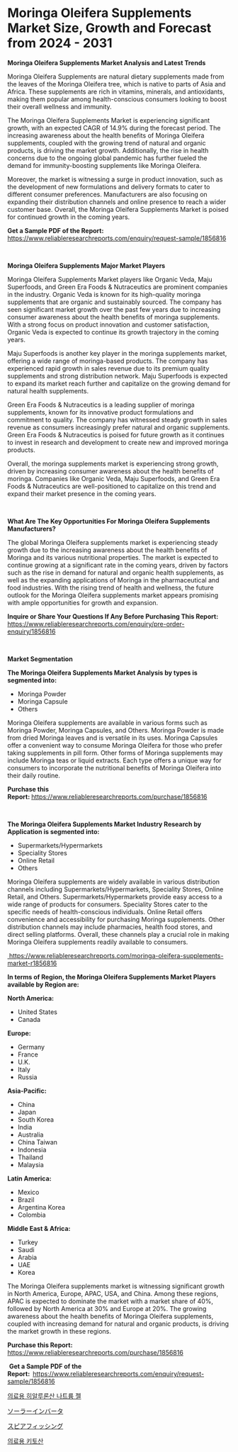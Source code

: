<p><h1>Moringa Oleifera Supplements Market Size, Growth and Forecast from 2024 - 2031</h1></p><p><strong>Moringa Oleifera Supplements Market Analysis and Latest Trends</strong></p>
<p><p>Moringa Oleifera Supplements are natural dietary supplements made from the leaves of the Moringa Oleifera tree, which is native to parts of Asia and Africa. These supplements are rich in vitamins, minerals, and antioxidants, making them popular among health-conscious consumers looking to boost their overall wellness and immunity.</p><p>The Moringa Oleifera Supplements Market is experiencing significant growth, with an expected CAGR of 14.9% during the forecast period. The increasing awareness about the health benefits of Moringa Oleifera supplements, coupled with the growing trend of natural and organic products, is driving the market growth. Additionally, the rise in health concerns due to the ongoing global pandemic has further fueled the demand for immunity-boosting supplements like Moringa Oleifera.</p><p>Moreover, the market is witnessing a surge in product innovation, such as the development of new formulations and delivery formats to cater to different consumer preferences. Manufacturers are also focusing on expanding their distribution channels and online presence to reach a wider customer base. Overall, the Moringa Oleifera Supplements Market is poised for continued growth in the coming years.</p></p>
<p><strong>Get a Sample PDF of the Report:&nbsp;</strong> <a href="https://www.reliableresearchreports.com/enquiry/request-sample/1856816">https://www.reliableresearchreports.com/enquiry/request-sample/1856816</a></p>
<p>&nbsp;</p>
<p><strong>Moringa Oleifera Supplements Major Market Players</strong></p>
<p><p>Moringa Oleifera Supplements Market players like Organic Veda, Maju Superfoods, and Green Era Foods & Nutraceutics are prominent companies in the industry. Organic Veda is known for its high-quality moringa supplements that are organic and sustainably sourced. The company has seen significant market growth over the past few years due to increasing consumer awareness about the health benefits of moringa supplements. With a strong focus on product innovation and customer satisfaction, Organic Veda is expected to continue its growth trajectory in the coming years.</p><p>Maju Superfoods is another key player in the moringa supplements market, offering a wide range of moringa-based products. The company has experienced rapid growth in sales revenue due to its premium quality supplements and strong distribution network. Maju Superfoods is expected to expand its market reach further and capitalize on the growing demand for natural health supplements.</p><p>Green Era Foods & Nutraceutics is a leading supplier of moringa supplements, known for its innovative product formulations and commitment to quality. The company has witnessed steady growth in sales revenue as consumers increasingly prefer natural and organic supplements. Green Era Foods & Nutraceutics is poised for future growth as it continues to invest in research and development to create new and improved moringa products.</p><p>Overall, the moringa supplements market is experiencing strong growth, driven by increasing consumer awareness about the health benefits of moringa. Companies like Organic Veda, Maju Superfoods, and Green Era Foods & Nutraceutics are well-positioned to capitalize on this trend and expand their market presence in the coming years.</p></p>
<p>&nbsp;</p>
<p><strong>What Are The Key Opportunities For Moringa Oleifera Supplements Manufacturers?</strong></p>
<p><p>The global Moringa Oleifera supplements market is experiencing steady growth due to the increasing awareness about the health benefits of Moringa and its various nutritional properties. The market is expected to continue growing at a significant rate in the coming years, driven by factors such as the rise in demand for natural and organic health supplements, as well as the expanding applications of Moringa in the pharmaceutical and food industries. With the rising trend of health and wellness, the future outlook for the Moringa Oleifera supplements market appears promising with ample opportunities for growth and expansion.</p></p>
<p><strong>Inquire or Share Your Questions If Any Before Purchasing This Report:</strong> <a href="https://www.reliableresearchreports.com/enquiry/pre-order-enquiry/1856816">https://www.reliableresearchreports.com/enquiry/pre-order-enquiry/1856816</a></p>
<p>&nbsp;</p>
<p><strong>Market Segmentation</strong></p>
<p><strong>The Moringa Oleifera Supplements Market Analysis by types is segmented into:</strong></p>
<p><ul><li>Moringa Powder</li><li>Moringa Capsule</li><li>Others</li></ul></p>
<p><p>Moringa Oleifera supplements are available in various forms such as Moringa Powder, Moringa Capsules, and Others. Moringa Powder is made from dried Moringa leaves and is versatile in its uses. Moringa Capsules offer a convenient way to consume Moringa Oleifera for those who prefer taking supplements in pill form. Other forms of Moringa supplements may include Moringa teas or liquid extracts. Each type offers a unique way for consumers to incorporate the nutritional benefits of Moringa Oleifera into their daily routine.</p></p>
<p><strong>Purchase this Report:&nbsp;</strong><a href="https://www.reliableresearchreports.com/purchase/1856816">https://www.reliableresearchreports.com/purchase/1856816</a></p>
<p>&nbsp;</p>
<p><strong>The Moringa Oleifera Supplements Market Industry Research by Application is segmented into:</strong></p>
<p><ul><li>Supermarkets/Hypermarkets</li><li>Speciality Stores</li><li>Online Retail</li><li>Others</li></ul></p>
<p><p>Moringa Oleifera supplements are widely available in various distribution channels including Supermarkets/Hypermarkets, Speciality Stores, Online Retail, and Others. Supermarkets/Hypermarkets provide easy access to a wide range of products for consumers. Speciality Stores cater to the specific needs of health-conscious individuals. Online Retail offers convenience and accessibility for purchasing Moringa supplements. Other distribution channels may include pharmacies, health food stores, and direct selling platforms. Overall, these channels play a crucial role in making Moringa Oleifera supplements readily available to consumers.</p></p>
<p><a href="https://www.reliableresearchreports.com/moringa-oleifera-supplements-market-r1856816">&nbsp;https://www.reliableresearchreports.com/moringa-oleifera-supplements-market-r1856816</a></p>
<p><strong>In terms of Region, the Moringa Oleifera Supplements Market Players available by Region are:</strong></p>
<p>
    <p> <strong> North America: </strong>
        <ul>
            <li>United States</li>
            <li>Canada</li>
        </ul>
        </p> 
    <p> <strong> Europe: </strong>
        <ul>
            <li>Germany</li>
            <li>France</li>
            <li>U.K.</li>
            <li>Italy</li>
            <li>Russia</li>
        </ul>
        </p> 
    <p> <strong> Asia-Pacific: </strong>
        <ul>
            <li>China</li>
            <li>Japan</li>
            <li>South Korea</li>
            <li>India</li>
            <li>Australia</li>
            <li>China Taiwan</li>
            <li>Indonesia</li>
            <li>Thailand</li>
            <li>Malaysia</li>
        </ul>
        </p> 
    <p> <strong> Latin America: </strong>
        <ul>
            <li>Mexico</li>
            <li>Brazil</li>
            <li>Argentina Korea</li>
            <li>Colombia</li>
        </ul>
        </p> 
    <p> <strong> Middle East & Africa: </strong>
        <ul>
            <li>Turkey</li>
            <li>Saudi</li>
            <li>Arabia</li>
            <li>UAE</li>
            <li>Korea</li>
        </ul>
    </p>
    </p>
<p><p>The Moringa Oleifera supplements market is witnessing significant growth in North America, Europe, APAC, USA, and China. Among these regions, APAC is expected to dominate the market with a market share of 40%, followed by North America at 30% and Europe at 20%. The growing awareness about the health benefits of Moringa Oleifera supplements, coupled with increasing demand for natural and organic products, is driving the market growth in these regions.</p></p>
<p><strong>Purchase this Report: </strong><a href="https://www.reliableresearchreports.com/purchase/1856816">https://www.reliableresearchreports.com/purchase/1856816</a></p>
<p>&nbsp;<strong>Get a Sample PDF of the Report:&nbsp;&nbsp;</strong><a href="https://www.reliableresearchreports.com/enquiry/request-sample/1856816">https://www.reliableresearchreports.com/enquiry/request-sample/1856816</a></p>
<p><strong></strong></p>
<p><p><a href="https://github.com/vs019sa3m8x/Market-Research-Report-List-1/blob/main/822469916488.md">의료용 히알루론산 나트륨 젤</a></p><p><a href="https://github.com/AaronVargas43/Market-Research-Report-List-1/blob/main/869700617934.md">ソーラーインバータ</a></p><p><a href="https://github.com/oqoeusbvpadwjs08/Market-Research-Report-List-1/blob/main/527495317939.md">スピアフィッシング</a></p><p><a href="https://github.com/lzrvbyqzftro57/Market-Research-Report-List-1/blob/main/869706816487.md">의료용 키토산</a></p></p>